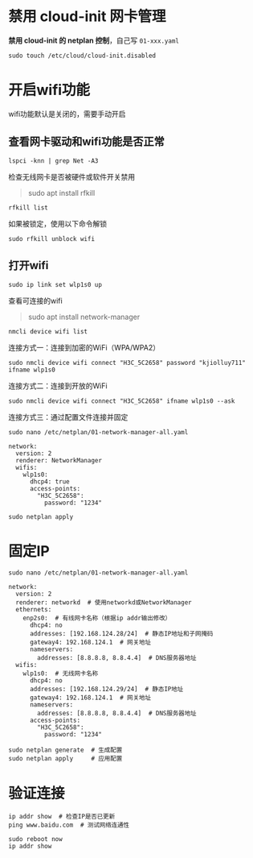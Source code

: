 # 禁用 cloud-init 网卡管理

**禁用 cloud-init 的 netplan 控制**，自己写 `01-xxx.yaml`

```shell
sudo touch /etc/cloud/cloud-init.disabled
```

# 开启wifi功能

wifi功能默认是关闭的，需要手动开启

## 查看网卡驱动和wifi功能是否正常

```shell
lspci -knn | grep Net -A3
```

检查无线网卡是否被硬件或软件开关禁用

> sudo apt install rfkill

```shell
rfkill list
```

如果被锁定，使用以下命令解锁

````shell
sudo rfkill unblock wifi
````

## 打开wifi

```shell
sudo ip link set wlp1s0 up
```

查看可连接的wifi

> sudo apt install network-manager

```shell
nmcli device wifi list
```

连接方式一：连接到加密的WiFi（WPA/WPA2）

```shell
sudo nmcli device wifi connect "H3C_5C2658" password "kjiolluy711" ifname wlp1s0
```

连接方式二：连接到开放的WiFi

```shell
sudo nmcli device wifi connect "H3C_5C2658" ifname wlp1s0 --ask
```

连接方式三：通过配置文件连接并固定

```shell
sudo nano /etc/netplan/01-network-manager-all.yaml
```

```shell
network:
  version: 2
  renderer: NetworkManager
  wifis:
    wlp1s0:
      dhcp4: true
      access-points:
        "H3C_5C2658":
          password: "1234"
```

```shell
sudo netplan apply
```


# 固定IP
```shell
sudo nano /etc/netplan/01-network-manager-all.yaml
```

```shell
network:
  version: 2
  renderer: networkd  # 使用networkd或NetworkManager
  ethernets:
    enp2s0:  # 有线网卡名称（根据ip addr输出修改）
      dhcp4: no
      addresses: [192.168.124.28/24]  # 静态IP地址和子网掩码
      gateway4: 192.168.124.1  # 网关地址
      nameservers:
        addresses: [8.8.8.8, 8.8.4.4]  # DNS服务器地址
  wifis:
    wlp1s0:  # 无线网卡名称
      dhcp4: no
      addresses: [192.168.124.29/24]  # 静态IP地址
      gateway4: 192.168.124.1  # 网关地址
      nameservers:
        addresses: [8.8.8.8, 8.8.4.4]  # DNS服务器地址
      access-points:
        "H3C_5C2658":
          password: "1234"
```

```shell
sudo netplan generate  # 生成配置
sudo netplan apply     # 应用配置
```

# 验证连接

```shell
ip addr show  # 检查IP是否已更新
ping www.baidu.com  # 测试网络连通性
```

```shell
sudo reboot now
ip addr show
```











